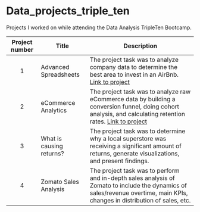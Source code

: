 # Data_projects_triple_ten

Projects I worked on while attending the Data Analysis TripleTen Bootcamp.


| Project number | Title | Description |
| :-----------: | ----------- |----------- |
| 1 | Advanced Spreadsheets| The project task was to analyze company data to determine the best area to invest in an AirBnb. <a href="https://docs.google.com/spreadsheets/d/1rpTut3J8o61DEW1LfpLXX5VHeHx8aPrmD3RIWNyBwoE/edit?usp=sharing">Link to project</a> |
| 2 | eCommerce Analytics| The project task was to analyze raw eCommerce data by building a conversion funnel, doing cohort analysis, and calculating retention rates. <a href="https://docs.google.com/spreadsheets/d/1rpTut3J8o61DEW1LfpLXX5VHeHx8aPrmD3RIWNyBwoE/edit?usp=sharing">Link to project</a> |
| 3 | What is causing returns? | The project task was to determine why a local superstore was receiving a significant amount of returns, generate visualizations, and present findings. |
| 4 | Zomato Sales Analysis | The project task was to perform and in-depth sales analysis of Zomato to include the dynamics of sales/revenue overtime, main KPIs, changes in distribution of sales, etc. |
